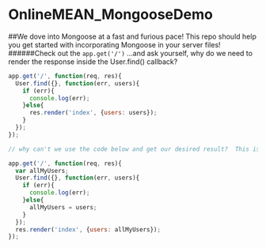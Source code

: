 # OnlineMEAN_MongooseDemo
##We dove into Mongoose at a fast and furious pace!  This repo should help you get started with incorporating Mongoose in your server files!
######Check out the `app.get('/')` ...and ask yourself, why do we need to render the response inside the User.find() callback?
```javascript
app.get('/', function(req, res){
  User.find({}, function(err, users){
    if (err){
      console.log(err);
    }else{
      res.render('index', {users: users});
    }
  });
});

// why can't we use the code below and get our desired result?  This is not a scoping issue!

app.get('/', function(req, res){
  var allMyUsers;
  User.find({}, function(err, users){
    if (err){
      console.log(err);
    }else{
      allMyUsers = users;
    }
  });
  res.render('index', {users: allMyUsers});
});
```
